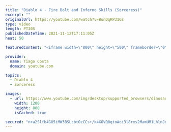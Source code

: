 ```yaml
---
title: "Diablo 4 - Fire Bolt and Inferno Skills (Sorceress)"
excerpt: ""
originalUrl: https://youtube.com/watch?v=BunDqRP31Gs
type: video
length: PT30S
publishedDateTime: 2021-11-12T17:11:05Z
heat: 50

featuredContent: "<iframe width=\"800\" height=\"500\" frameborder=\"0\" src=\"https://www.youtube.com/embed/BunDqRP31Gs\" allow=\"accelerometer; autoplay; encrypted-media; gyroscope; picture-in-picture\" allowfullscreen></iframe>"

provider:
  name: Tiago Costa
  domain: youtube.com

topics:
  - Diablo 4
  - Sorceress

images:
  - url: https://www.youtube.com/img/desktop/supported_browsers/dinosaur.png
    width: 1200
    height: 800
    isCached: true

secured: "n+a2Slfb4GU5iMW3BSLcbtOzCCs+/k4XOVQ8qtoAoi3l8rxs2MamUM1LhlnJd7tGQ3hXrh2/SvUepJEc8ipxh4Jaj9iokRM23c/UNkge3NUkBfo9+U127f8DU2gULNbUB+6Jz2oFILBJvDTXWcAYH9WBcCqwdVj84ZLGuEOUmQXw2lkh9LVR+oWfSuQbbMb/GhdVly633oJjUXUZsn40G17AJZHsLvUkPEkbEP4EGeCLQq8sUkyc7pmAFiXhsfp5Fg7BAuEVOfBOdP4w+/wS3Q+QuXiBj8bbMoMpFStlRnep4KMQwD08wI53O9B23W24L7LUwmDTUbwqg3RNpR+LLgm8vVgVeH1aXEKgSoPOGjIIao1u6PnpcCd3OlT8uQEShdNivzn9CH8NyMW/WrzEhIAEmwwhi0XsI7CeNcA/jMU=;2m7jMtOJPX+xZPLvY9UpQA=="
---
```


